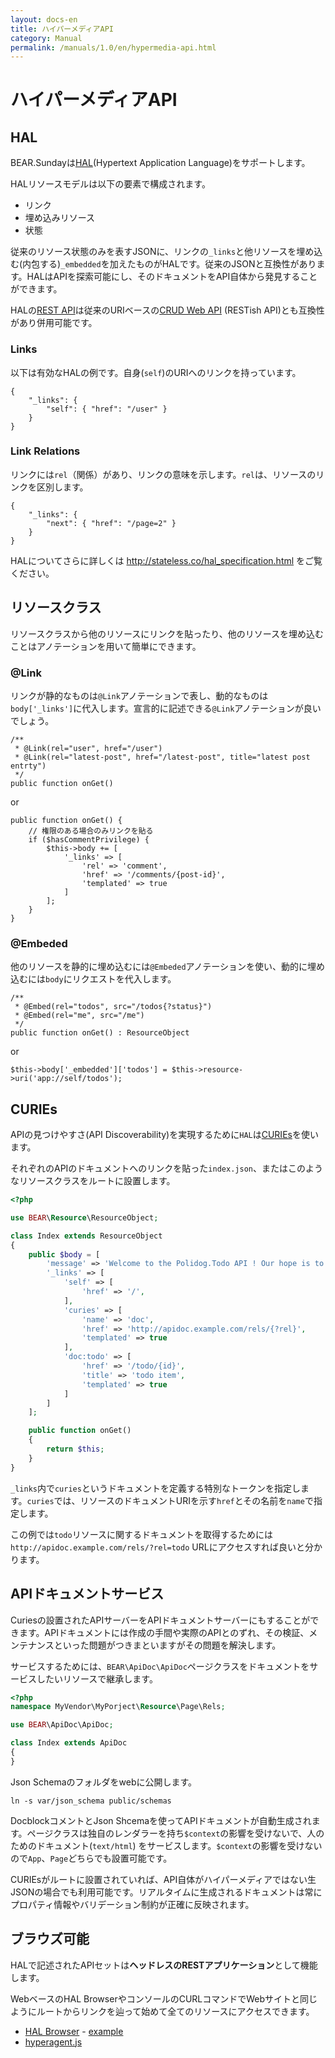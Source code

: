 ```yaml
---
layout: docs-en
title: ハイパーメディアAPI
category: Manual
permalink: /manuals/1.0/en/hypermedia-api.html
---
```


# ハイパーメディアAPI


## HAL

BEAR.Sundayは[HAL](https://en.wikipedia.org/wiki/Hypertext_Application_Language)(Hypertext Application Language)をサポートします。

HALリソースモデルは以下の要素で構成されます。

 * リンク
 * 埋め込みリソース
 * 状態

従来のリソース状態のみを表すJSONに、リンクの`_links`と他リソースを埋め込む(内包する)`_embedded`を加えたものがHALです。従来のJSONと互換性があります。HALはAPIを探索可能にし、そのドキュメントをAPI自体から発見することができます。

HALの[REST API](http://roy.gbiv.com/untangled/2008/rest-apis-must-be-hypertext-driven)は従来のURIベースの[CRUD Web API](https://www.infoq.com/jp/news/2009/08/CRUDREST) (RESTish API)とも互換性があり併用可能です。

### Links

以下は有効なHALの例です。自身(`self`)のURIへのリンクを持っています。

```
{
    "_links": {
        "self": { "href": "/user" }
    }
}
```

### Link Relations


リンクには`rel`（関係）があり、リンクの意味を示します。`rel`は、リソースのリンクを区別します。 

```
{
    "_links": {
        "next": { "href": "/page=2" }
    }
}
```

HALについてさらに詳しくは http://stateless.co/hal_specification.html をご覧ください。

## リソースクラス

リソースクラスから他のリソースにリンクを貼ったり、他のリソースを埋め込むことはアノテーションを用いて簡単にできます。

### @Link

リンクが静的なものは`@Link`アノテーションで表し、動的なものは`body['_links']`に代入します。宣言的に記述できる`@Link`アノテーションが良いでしょう。

```
/**
 * @Link(rel="user", href="/user")
 * @Link(rel="latest-post", href="/latest-post", title="latest post entrty")
 */
public function onGet()
```

or

```
public function onGet() {
    // 権限のある場合のみリンクを貼る
    if ($hasCommentPrivilege) {
        $this->body += [
            '_links' => [
                'rel' => 'comment',
                'href' => '/comments/{post-id}',
                'templated' => true
            ]
        ];
    }
}

```
### @Embeded

他のリソースを静的に埋め込むには`@Embeded`アノテーションを使い、動的に埋め込むには`body`にリクエストを代入します。

```
/**
 * @Embed(rel="todos", src="/todos{?status}")
 * @Embed(rel="me", src="/me")
 */
public function onGet() : ResourceObject

```

or

```
$this->body['_embedded']['todos'] = $this->resource->uri('app://self/todos');
```

## CURIEs

APIの見つけやすさ(API Discoverability)を実現するために`HAL`は[CURIEs]()を使います。


それぞれのAPIのドキュメントへのリンクを貼った`index.json`、またはこのようなリソースクラスをルートに設置します。

```php
<?php

use BEAR\Resource\ResourceObject;

class Index extends ResourceObject
{
    public $body = [
        'message' => 'Welcome to the Polidog.Todo API ! Our hope is to be as self-documenting and RESTful as possible.',
        '_links' => [
            'self' => [
                'href' => '/',
            ],
            'curies' => [
                'name' => 'doc',
                'href' => 'http://apidoc.example.com/rels/{?rel}',
                'templated' => true
            ],
            'doc:todo' => [
                'href' => '/todo/{id}',
                'title' => 'todo item',
                'templated' => true
            ]
        ]
    ];

    public function onGet()
    {
        return $this;
    }
}
```

`_links`内で`curies`というドキュメントを定義する特別なトークンを指定します。`curies`では、リソースのドキュメントURIを示す`href`とその名前を`name`で指定します。

この例では`todo`リソースに関するドキュメントを取得するためには`http://apidoc.example.com/rels/?rel=todo` URLにアクセスすれば良いと分かります。

## APIドキュメントサービス

Curiesの設置されたAPIサーバーをAPIドキュメントサーバーにもすることができます。APIドキュメントには作成の手間や実際のAPIとのずれ、その検証、メンテナンスといった問題がつきまといますがその問題を解決します。

サービスするためには、`BEAR\ApiDoc\ApiDoc`ページクラスをドキュメントをサービスしたいリソースで継承します。

```php
<?php
namespace MyVendor\MyPorject\Resource\Page\Rels;

use BEAR\ApiDoc\ApiDoc;

class Index extends ApiDoc
{
}
```

Json Schemaのフォルダをwebに公開します。

```
ln -s var/json_schema public/schemas
```

DocblockコメントとJson Shcemaを使ってAPIドキュメントが自動生成されます。ページクラスは独自のレンダラーを持ち`$context`の影響を受けないで、人のためのドキュメント(`text/html`) をサービスします。`$context`の影響を受けないので`App`、`Page`どちらでも設置可能です。

CURIEsがルートに設置されていれば、API自体がハイパーメディアではない生JSONの場合でも利用可能です。リアルタイムに生成されるドキュメントは常にプロパティ情報やバリデーション制約が正確に反映されます。

## ブラウズ可能

HALで記述されたAPIセットは**ヘッドレスのRESTアプリケーション**として機能します。

WebベースのHAL BrowserやコンソールのCURLコマンドでWebサイトと同じようにルートからリンクを辿って始めて全てのリソースにアクセスできます。

 * [HAL Browser](https://github.com/mikekelly/hal-browser) - [example](http://haltalk.herokuapp.com/explorer/browser.html#/)
 * [hyperagent.js](https://weluse.github.io/hyperagent/)


